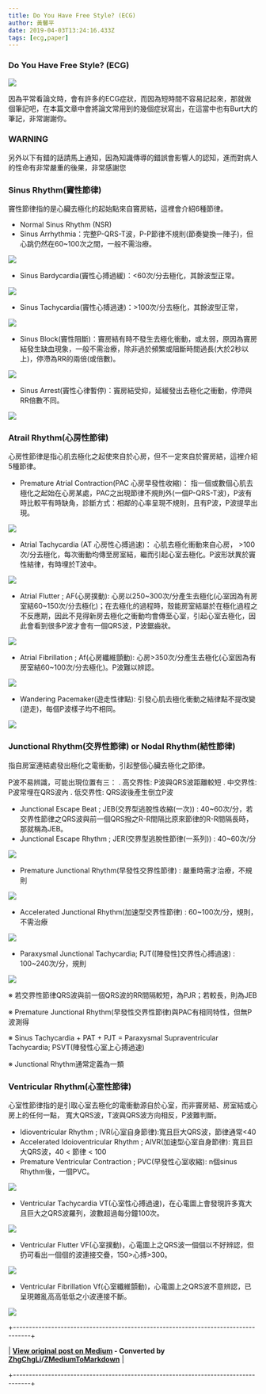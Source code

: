 ```yaml
---
title: Do You Have Free Style? (ECG)
author: 黃馨平
date: 2019-04-03T13:24:16.433Z
tags: [ecg,paper]
---
```


### Do You Have Free Style? (ECG)
![](images/48643a2b1bbf/1*EqqzGbINxBmOsMoEDm4hpA.png "")

因為平常看論文時，會有許多的ECG症狀，而因為短時間不容易記起來，那就做個筆記吧，在本篇文章中會將論文常用到的幾個症狀寫出，在這當中也有Burt大的筆記，非常謝謝你。
### WARNING

另外以下有錯的話請馬上通知，因為知識傳導的錯誤會影響人的認知，進而對病人的性命有非常嚴重的後果，非常感謝您
### **Sinus Rhythm(竇性節律)**

竇性節律指的是心臟去極化的起始點來自竇房結，這裡會介紹6種節律。
- Normal Sinus Rhythm (NSR)
- Sinus Arrhythmia：完整P-QRS-T波，P-P節律不規則(節奏變換一陣子)，但心跳仍然在60~100次之間，一般不需治療。

![](images/48643a2b1bbf/1*NgJT5-y_jFpHv2rLfqvD2w.jpeg "")
- Sinus Bardycardia(竇性心搏過緩)：<60次/分去極化，其餘波型正常。

![](images/48643a2b1bbf/1*WIRInYacWaO-84mmkgWGFg.jpeg "")
- Sinus Tachycardia(竇性心搏過速)：>100次/分去極化，其餘波型正常，

![](images/48643a2b1bbf/1*kZqqKnDpiIkSGImW_jE9Zw.jpeg "")
- Sinus Block(竇性阻斷)：竇房結有時不發生去極化衝動，或太弱，原因為竇房結發生缺血現象，一般不需治療，除非過於頻繁或阻斷時間過長(大於2秒以上)，停滯為RR的兩倍(或倍數)。

![](images/48643a2b1bbf/1*KyWfiiHNOgx84oBXFpa6mg.jpeg "")
- Sinus Arrest(竇性心律暫停)：竇房結受抑，延緩發出去極化之衝動，停滯與RR倍數不同。

![](images/48643a2b1bbf/1*8O_FXW2HslfCYeC9gc4ZWg.jpeg "")
### **Atrail Rhythm(心房性節律)**

心房性節律是指心肌去極化之起使來自於心房，但不一定來自於竇房結，這裡介紹5種節律。
- Premature Atrial Contraction(PAC 心房早發性收縮)：
指一個或數個心肌去極化之起始在心房某處，PAC之出現節律不規則外(一個P-QRS-T波)，P波有時比較平有時缺角，診斷方式：相鄰的心率呈現不規則，且有P波，P波提早出現。

![](images/48643a2b1bbf/1*mpFgURcc-jaE8Ji_xSgxbg.jpeg "")
- Atrial Tachycardia (AT 心房性心搏過速)：
心肌去極化衝動來自心房， >100次/分去極化，每次衝動均傳至房室結，繼而引起心室去極化。P波形狀異於竇性結律，有時埋於T波中。

![](images/48643a2b1bbf/1*2R1YI9yHcuLaPTdyK4uUJw.jpeg "")
- Atrial Flutter ; AF(心房撲動): 心房以250~300次/分產生去極化(心室因為有房室結60~150次/分去極化)；在去極化的過程時，殼能房室結屬於在極化過程之不反應期，因此不見得新房去極化之衝動均會傳至心室，引起心室去極化，因此會看到很多P波才會有一個QRS波，P波鋸齒狀。

![](images/48643a2b1bbf/1*mANYjtdMhSwovBTXAs58_w.jpeg "")
- Atrial Fibrillation ; Af(心房纖維顫動): 心房>350次/分產生去極化(心室因為有房室結60~100次/分去極化)。P波難以辨認。

![](images/48643a2b1bbf/1*c8SbvkMWsCVujfp6BoKtWw.jpeg "")
- Wandering Pacemaker(遊走性律點): 引發心肌去極化衝動之結律點不提改變(遊走)，每個P波樣子均不相同。

![](images/48643a2b1bbf/1*L3IXY7aBJU_Bnb20z9m8Tw.jpeg "")
### **Junctional Rhythm(交界性節律) or Nodal Rhythm(結性節律)**

指自房室連結處發出極化之電衝動，引起整個心臟去極化之節律。

P波不易辨識，可能出現位置有三：
. 高交界性: P波與QRS波距離較短
. 中交界性: P波常埋在QRS波內
. 低交界性: QRS波後產生倒立P波

- Junctional Escape Beat ; JEB(交界型逃脫性收縮(一次)) : 40~60次/分，若交界性節律之QRS波與前一個QRS撥之R-R間隔比原來節律的R-R間隔長時，那就稱為JEB。
- Junctional Escape Rhythm ; JER(交界型逃脫性節律(一系列)) : 40~60次/分

![](images/48643a2b1bbf/1*qMCuGzPLMKgAB0QU2xepLQ.jpeg "")
- Premature Junctional Rhythm(早發性交界性節律) : 嚴重時需才治療，不規則

![](images/48643a2b1bbf/1*USW-70Vz42-sbBqVPuYFQQ.jpeg "")
- Accelerated Junctional Rhythm(加速型交界性節律) : 60~100次/分，規則，不需治療

![](images/48643a2b1bbf/1*T_gxqGcdl51_Kzv4iqVHWA.jpeg "")
- Paraxysmal Junctional Tachycardia; PJT([陣發性]交界性心搏過速) : 100~240次/分，規則

![](images/48643a2b1bbf/1*uPYiiEZvEMLMocOkOwfwuw.jpeg "")

※ 若交界性節律QRS波與前一個QRS波的RR間隔較短，為PJR；若較長，則為JEB

※ Premature Junctional Rhythm(早發性交界性節律)與PAC有相同特性，但無P波測得

※ Sinus Tachycardia + PAT + PJT = Paraxysmal Supraventricular Tachycardia; PSVT(陣發性心室上心搏過速)

※ Junctional Rhythm通常定義為一類
### **Ventricular Rhythm(心室性節律)**

心室性節律指的是引取心室去極化的電衝動源自於心室，而非竇房結、房室結或心房上的任何一點， 寬大QRS波，T波與QRS波方向相反，P波難判斷。
- Idioventricular Rhythm ; IVR(心室自身節律):寬且巨大QRS波，節律通常<40
- Accelerated Idoioventricular Rhythm ; AIVR(加速型心室自身節律): 寬且巨大QRS波，40 < 節律 < 100
- Premature Ventricular Contraction ; PVC(早發性心室收縮): n個sinus Rhythm後，一個PVC。

![](images/48643a2b1bbf/1*28WCyQGUwMz8IF_To4h4vQ.png "")
- Ventricular Tachycardia VT(心室性心搏過速)，在心電圖上會發現許多寬大且巨大之QRS波羅列，波數超過每分鐘100次。

![](images/48643a2b1bbf/1*oxB0KFbSqz42ElkZ8VQWLw.jpeg "")
- Ventricular Flutter VF(心室撲動)，心電圖上之QRS波一個個以不好辨認，但扔可看出一個個的波連接交疊，150>心搏>300。

![](images/48643a2b1bbf/1*MjPu8Eu8N2qMuvxrZXeKUg.jpeg "")
- Ventricular Fibrillation Vf(心室纖維顫動)，心電圖上之QRS波不意辨認，已呈現雜亂高高低低之小波連接不斷。

![](images/48643a2b1bbf/1*UmHzpctIGhPnz5TrjGHSUw.jpeg "")



+-----------------------------------------------------------------------------------+

| **[View original post on Medium](https://medium.com/jacky-life/do-you-have-free-style-ecg-48643a2b1bbf) - Converted by [ZhgChgLi](https://blog.zhgchg.li)/[ZMediumToMarkdown](https://github.com/ZhgChgLi/ZMediumToMarkdown)** |

+-----------------------------------------------------------------------------------+
